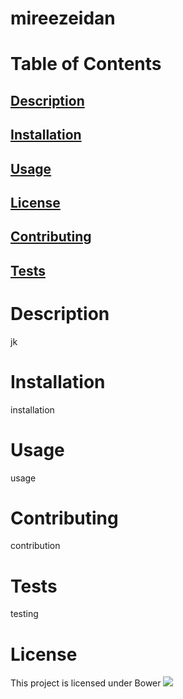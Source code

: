 # mireezeidan
  # Table of Contents
  ## [Description](#description)
  ## [Installation](#installation)
  ## [Usage](#usage)
  ## [License](#license) 

  ## [Contributing](#contributing)
  ## [Tests](#tests)

  # Description
  jk
  # Installation
  installation
  # Usage
  usage
  # Contributing
  contribution
  # Tests
  testing

  # License
  This project is licensed under Bower
  <img src="https://img.shields.io/badge/license-Bower-blue.svg"> 

